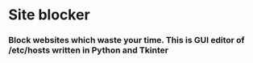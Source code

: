 # Site blocker
### Block websites which waste your time. This is GUI editor of /etc/hosts written in Python and Tkinter

